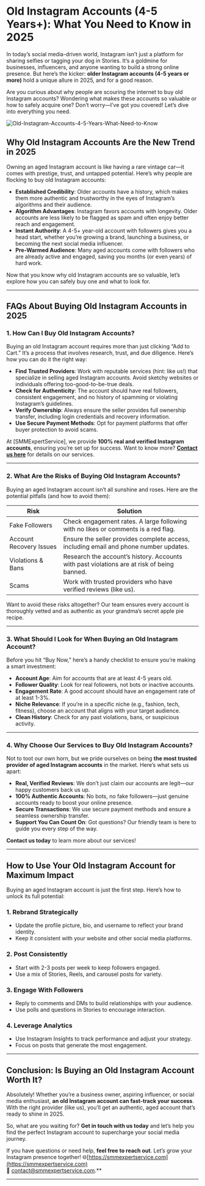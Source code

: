 # Old Instagram Accounts (4-5 Years+): What You Need to Know in 2025

In today’s social media-driven world, Instagram isn’t just a platform for sharing selfies or tagging your dog in Stories. It’s a goldmine for businesses, influencers, and anyone wanting to build a strong online presence. But here’s the kicker: **older Instagram accounts (4-5 years or more)** hold a unique allure in 2025, and for a good reason.

Are you curious about why people are scouring the internet to buy old Instagram accounts? Wondering what makes these accounts so valuable or how to safely acquire one? Don’t worry—I’ve got you covered! Let’s dive into everything you need.

![Old-Instagram-Accounts-4-5-Years-What-Need-to-Know
](https://github.com/SMMExpertService/Old-Instagram-Accounts-4-5-Years-What-Need-to-Know/blob/8a8e9c6996cc42dd681b40b03d43936e968830d4/Buy%20Old%20Instagram-min.jpg)

## Why Old Instagram Accounts Are the New Trend in 2025

Owning an aged Instagram account is like having a rare vintage car—it comes with prestige, trust, and untapped potential. Here’s why people are flocking to buy old Instagram accounts:

- **Established Credibility**: Older accounts have a history, which makes them more authentic and trustworthy in the eyes of Instagram’s algorithms and their audience.
- **Algorithm Advantages**: Instagram favors accounts with longevity. Older accounts are less likely to be flagged as spam and often enjoy better reach and engagement.
- **Instant Authority**: A 4-5+ year-old account with followers gives you a head start, whether you’re growing a brand, launching a business, or becoming the next social media influencer.
- **Pre-Warmed Audience**: Many aged accounts come with followers who are already active and engaged, saving you months (or even years) of hard work.

Now that you know why old Instagram accounts are so valuable, let’s explore how you can safely buy one and what to look for.

---

## **FAQs About Buying Old Instagram Accounts in 2025**

### 1. **How Can I Buy Old Instagram Accounts?**

Buying an old Instagram account requires more than just clicking “Add to Cart.” It’s a process that involves research, trust, and due diligence. Here’s how you can do it the right way:

- **Find Trusted Providers**: Work with reputable services (hint: like us!) that specialize in selling aged Instagram accounts. Avoid sketchy websites or individuals offering too-good-to-be-true deals.
- **Check for Authenticity**: The account should have real followers, consistent engagement, and no history of spamming or violating Instagram’s guidelines.
- **Verify Ownership**: Always ensure the seller provides full ownership transfer, including login credentials and recovery information.
- **Use Secure Payment Methods**: Opt for payment platforms that offer buyer protection to avoid scams.

At [SMMExpertService], we provide **100% real and verified Instagram accounts**, ensuring you’re set up for success. Want to know more? **[Contact us here](#)** for details on our services.

---

### 2. **What Are the Risks of Buying Old Instagram Accounts?**

Buying an aged Instagram account isn’t all sunshine and roses. Here are the potential pitfalls (and how to avoid them):

| **Risk**                   | **Solution**                                                                 |
|----------------------------|-----------------------------------------------------------------------------|
| Fake Followers             | Check engagement rates. A large following with no likes or comments is a red flag. |
| Account Recovery Issues    | Ensure the seller provides complete access, including email and phone number updates. |
| Violations & Bans          | Research the account’s history. Accounts with past violations are at risk of being banned. |
| Scams                      | Work with trusted providers who have verified reviews (like us). |

Want to avoid these risks altogether? Our team ensures every account is thoroughly vetted and as authentic as your grandma’s secret apple pie recipe.

---

### 3. **What Should I Look for When Buying an Old Instagram Account?**

Before you hit “Buy Now,” here’s a handy checklist to ensure you’re making a smart investment:

- **Account Age**: Aim for accounts that are at least 4-5 years old.
- **Follower Quality**: Look for real followers, not bots or inactive accounts.
- **Engagement Rate**: A good account should have an engagement rate of at least 1-3%.
- **Niche Relevance**: If you’re in a specific niche (e.g., fashion, tech, fitness), choose an account that aligns with your target audience.
- **Clean History**: Check for any past violations, bans, or suspicious activity.

---

### 4. **Why Choose Our Services to Buy Old Instagram Accounts?**

Not to toot our own horn, but we pride ourselves on being **the most trusted provider of aged Instagram accounts** in the market. Here’s what sets us apart:

- **Real, Verified Reviews**: We don’t just claim our accounts are legit—our happy customers back us up.
- **100% Authentic Accounts**: No bots, no fake followers—just genuine accounts ready to boost your online presence.
- **Secure Transactions**: We use secure payment methods and ensure a seamless ownership transfer.
- **Support You Can Count On**: Got questions? Our friendly team is here to guide you every step of the way.

**Contact us today** to learn more about our services!

---

## **How to Use Your Old Instagram Account for Maximum Impact**

Buying an aged Instagram account is just the first step. Here’s how to unlock its full potential:

### **1. Rebrand Strategically**
- Update the profile picture, bio, and username to reflect your brand identity.
- Keep it consistent with your website and other social media platforms.

### **2. Post Consistently**
- Start with 2-3 posts per week to keep followers engaged.
- Use a mix of Stories, Reels, and carousel posts for variety.

### **3. Engage With Followers**
- Reply to comments and DMs to build relationships with your audience.
- Use polls and questions in Stories to encourage interaction.

### **4. Leverage Analytics**
- Use Instagram Insights to track performance and adjust your strategy.
- Focus on posts that generate the most engagement.

---

## **Conclusion: Is Buying an Old Instagram Account Worth It?**

Absolutely! Whether you’re a business owner, aspiring influencer, or social media enthusiast, **an old Instagram account can fast-track your success**. With the right provider (like us), you’ll get an authentic, aged account that’s ready to shine in 2025.

So, what are you waiting for? **Get in touch with us today** and let’s help you find the perfect Instagram account to supercharge your social media journey.

If you have questions or need help, **feel free to reach out**. Let’s grow your Instagram presence together!
🌐[https://smmexpertservice.com](https://smmexpertservice.com)  
📧 [contact@smmexpertservice.com](mailto:contact@smmexpertservice.com).**  

---
